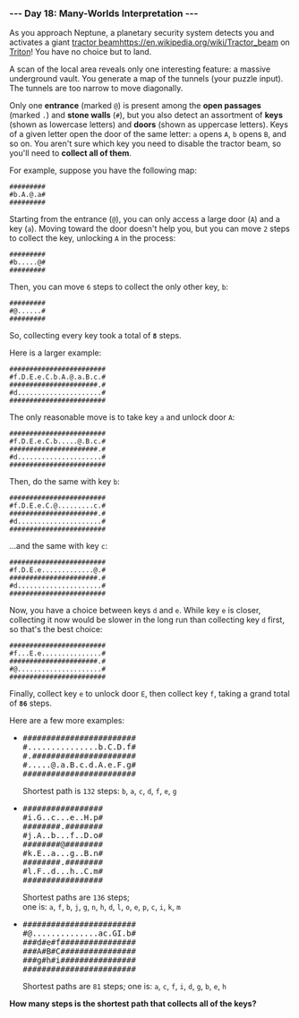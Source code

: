 ### --- Day 18: Many-Worlds Interpretation ---

As you approach Neptune, a planetary security system detects you and
activates a giant [tractor beam](https://en.wikipedia.org/wiki/Tractor_beam)https://en.wikipedia.org/wiki/Tractor_beam on [Triton](https://en.wikipedia.org/wiki/Triton_(moon))! You have no choice but to land.

A scan of the local area reveals only one interesting feature: a massive
underground vault. You generate a map of the tunnels (your puzzle input).
The tunnels are too narrow to move diagonally.

Only one **entrance** (marked `@`) is present among the **open passages** (marked `.`)
and **stone walls** (`#`), but you also detect an assortment of **keys** (shown as
lowercase letters) and **doors** (shown as uppercase letters). Keys of a given
letter open the door of the same letter: `a` opens `A`, `b` opens `B`, and so on.
You aren't sure which key you need to disable the tractor beam, so you'll
need to **collect all of them**.

For example, suppose you have the following map:
```
#########
#b.A.@.a#
#########
```
Starting from the entrance (`@`), you can only access a large door (`A`) and a
key (`a`). Moving toward the door doesn't help you, but you can move `2` steps
to collect the key, unlocking `A` in the process:
```
#########
#b.....@#
#########
```
Then, you can move `6` steps to collect the only other key, `b`:
```
#########
#@......#
#########
```
So, collecting every key took a total of **`8`** steps.

Here is a larger example:
```
########################
#f.D.E.e.C.b.A.@.a.B.c.#
######################.#
#d.....................#
########################
```
The only reasonable move is to take key `a` and unlock door `A`:
```
########################
#f.D.E.e.C.b.....@.B.c.#
######################.#
#d.....................#
########################
```
Then, do the same with key `b`:
```
########################
#f.D.E.e.C.@.........c.#
######################.#
#d.....................#
########################
```
...and the same with key `c`:
```
########################
#f.D.E.e.............@.#
######################.#
#d.....................#
########################
```
Now, you have a choice between keys `d` and `e`. While key `e` is closer,
collecting it now would be slower in the long run than collecting key `d`
first, so that's the best choice:
```
########################
#f...E.e...............#
######################.#
#@.....................#
########################
```
Finally, collect key `e` to unlock door `E`, then collect key `f`, taking a grand
total of **`86`** steps.

Here are a few more examples:
- <pre>########################<br/>#...............b.C.D.f#<br/>#.######################<br/>#.....@.a.B.c.d.A.e.F.g#<br/>########################</pre>
    Shortest path is `132` steps: `b`, `a`, `c`, `d`, `f`, `e`, `g`
- <pre>#################<br/>#i.G..c...e..H.p#<br/>########.########<br/>#j.A..b...f..D.o#<br/>########@########<br/>#k.E..a...g..B.n#<br/>########.########<br/>#l.F..d...h..C.m#<br/>#################</pre>
    Shortest paths are `136` steps;<br/>one is: `a`, `f`, `b`, `j`, `g`, `n`, `h`, `d`, `l`, `o`, `e`, `p`, `c`, `i`, `k`, `m`
- <pre>########################<br/>#@..............ac.GI.b#<br/>###d#e#f################<br/>###A#B#C################<br/>###g#h#i################<br/>########################</pre>
    Shortest paths are `81` steps; one is: `a`, `c`, `f`, `i`, `d`, `g`, `b`, `e`, `h`

**How many steps is the shortest path that collects all of the keys?**
